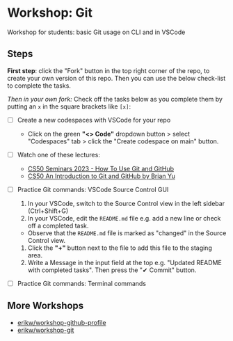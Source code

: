 # Workshop: Git
Workshop for students: basic Git usage on CLI and in VSCode


## Steps

**First step**: click the "Fork" button in the top right corner of the repo, to create your own version of this repo. Then you can use the below check-list to complete the tasks.

*Then in your own fork:* Check off the tasks below as you complete them by putting an `x` in the square brackets like `[x]`:
- [ ] Create a new codespaces with VSCode for your repo
  * Click on the green **"<> Code"** dropdown button > select "Codespaces" tab > click the "Create codespace on main" button.
- [ ] Watch one of these lectures:
  * [CS50 Seminars 2023 - How To Use Git and GitHub](https://www.youtube.com/watch?v=cspx7YSvp5Q)
  * [CS50 An Introduction to Git and GitHub by Brian Yu](https://www.youtube.com/watch?v=MJUJ4wbFm_A)
- [ ] Practice Git commands: VSCode Source Control GUI
  1. In your VSCode, switch to the Source Control view in the left sidebar (Ctrl+Shift+G)
  1. In your VSCode, edit the `README.md` file e.g. add a new line or check off a completed task.
    * Observe that the `README.md` file is marked as "changed" in the Source Control view.
  1. Click the **"+"** button next to the file to add this file to the staging area.
  1. Write a Message in the input field at the top e.g. "Updated README with completed tasks". Then press the "✔ Commit" button.
- [ ] Practice Git commands: Terminal commands



## More Workshops
* [erikw/workshop-github-profile](https://github.com/erikw/workshop-github-profile)
* [erikw/workshop-git](https://github.com/erikw/workshop-git)
